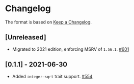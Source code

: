 # Changelog

The format is based on [Keep a Changelog].

[Keep a Changelog]: http://keepachangelog.com/en/1.0.0/

## [Unreleased]
- Migrated to 2021 edition, enforcing MSRV of `1.56.1`. [#601](https://github.com/paritytech/parity-common/pull/601)

## [0.1.1] - 2021-06-30
- Added `integer-sqrt` trait support. [#554](https://github.com/paritytech/parity-common/pull/554)
